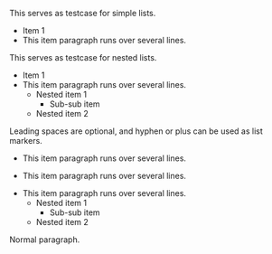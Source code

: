 This serves as testcase for simple lists.

 * Item 1
 * This item paragraph runs over
   several lines.

This serves as testcase for nested lists.

 * Item 1
 * This item paragraph runs over
   several lines.
   * Nested item 1
     * Sub-sub item
   * Nested item 2

Leading spaces are optional, and hyphen or plus can be used as list markers.

- This item paragraph runs over
  several lines.
+ This item paragraph runs over
  several lines.
* This item paragraph runs over
  several lines.
  - Nested item 1
    + Sub-sub item
  + Nested item 2

Normal paragraph.
